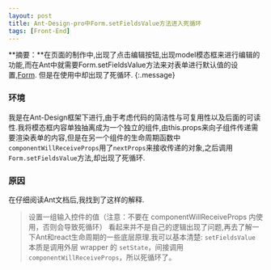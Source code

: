 ```yaml
---
layout: post
title: Ant-Design-pro中Form.setFieldsValue方法进入死循环
tags: [Front-End]
---
```


**摘要：**在页面的制作中,出现了点击编辑按钮,出现model模态框来进行编辑的功能,而在Ant中就需要Form.setFieldsValue方法来对表单进行默认值的设置,[Form](https://ant.design/components/form-cn/).
但是在使用中却出现了死循环.
{:.message}




### 环境
我是在Ant-Design框架下进行,由于考虑代码的简洁性与可复用性以及后面的可读性.我将模态框内容单独抽离成为一个独立的组件,由this.props来向子组件传递需要渲染表单的内容,但是在另一个组件的生命周期函数中`componentWillReceiveProps`用了`nextProps`来接收传递的对象,之后调用`Form.setFieldsValue`方法,却出现了死循环.


### 原因
在仔细阅读Ant文档后,我找到了这样的解释.
> 设置一组输入控件的值（注意：不要在 componentWillReceiveProps 内使用，否则会导致死循环）
看起来并不是自己的逻辑出现了问题,再去了解一下Ant和react生命周期的一些底层原理.我可以基本清楚:
> `setFieldsValue` 本质是调用外层 wrapper 的 `setState`，间接调用`componentWillReceiveProps`，所以死循环了。